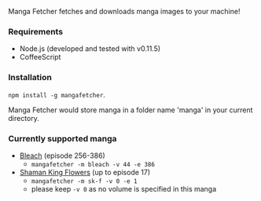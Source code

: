 Manga Fetcher fetches and downloads manga images to your machine!

### Requirements

- Node.js (developed and tested with v0.11.5)
- CoffeeScript

### Installation
`npm install -g mangafetcher`.

Manga Fetcher would store manga in a folder name 'manga' in your current directory.

### Currently supported manga
- [Bleach](http://mangafox.me/manga/bleach/) (episode 256-386)
  - `mangafetcher -m bleach -v 44 -e 386`
- [Shaman King Flowers](http://www.mangahere.com/manga/shaman_king_flowers/) (up to episode 17)
  - `mangafetcher -m sk-f -v 0 -e 1`
  - please keep `-v 0` as no volume is specified in this manga
